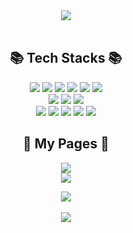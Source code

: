 <div align=center>

<img src="https://capsule-render.vercel.app/api?type=cylinder&color=auto&height=100&section=header&text=Hyojeong's&nbsp;GitHub&fontSize=50" />  
  
  <br>  
    <br>
  
  ## 📚 Tech Stacks 📚  

<img src="https://img.shields.io/badge/Python-3776AB?style=for-the-badge&logo=Python&logoColor=white">
<img src="https://img.shields.io/badge/hadoop-66CCFF?style=for-the-badge&logo=apachehadoop&logoColor=black">
<img src="https://img.shields.io/badge/oracle-F80000?style=for-the-badge&logo=oracle&logoColor=white">
<img src="https://img.shields.io/badge/spark-E25A1C?style=for-the-badge&logo=apachespark&logoColor=white">
<img src="https://img.shields.io/badge/airflow-017CEE?style=for-the-badge&logo=apacheairflow&logoColor=white">
<img src="https://img.shields.io/badge/kafka-231F20?style=for-the-badge&logo=apachekafka&logoColor=white">  
<br>  
    
<img src="https://img.shields.io/badge/cloudflare-F38020?style=for-the-badge&logo=cloudflare&logoColor=white">
<img src="https://img.shields.io/badge/django-092E20?style=for-the-badge&logo=django&logoColor=white">
<img src="https://img.shields.io/badge/bootstrap-7952B3?style=for-the-badge&logo=bootstrap&logoColor=white">  
<br>  
<img src="https://img.shields.io/badge/trello-0052CC?style=for-the-badge&logo=trello&logoColor=white">
<img src="https://img.shields.io/badge/slack-4A154B?style=for-the-badge&logo=slack&logoColor=white">
<img src="https://img.shields.io/badge/docker-2496ED?style=for-the-badge&logo=docker&logoColor=white">
<img src="https://img.shields.io/badge/git-F05032?style=for-the-badge&logo=git&logoColor=white">
<img src="https://img.shields.io/badge/github-black?style=for-the-badge&logo=github&logoColor=white">  

<br>   

## 🎈 My Pages 🎈

[<img src="https://img.shields.io/badge/Tstory-ffd500?style=for-the-badge">](https://hhongpizzz.tistory.com/)  
[<img src="https://img.shields.io/badge/Notion-000000?style=for-the-badge&logo=Notion&logoColor=white">](https://tasty-visitor-52e.notion.site/Data-Engineer-Hong-Hyojeong-22f717b7625348c8bf7b10df2f2b2a19)
<br>  



<img src="https://github-readme-stats.vercel.app/api/top-langs/?username=hhongpiz&layout=compact"><br><br>
<img src="https://github-readme-stats.vercel.app/api?username=hhongpiz&show_icons=true">

<!--
**hhongpiz/hhongpiz** is a ✨ _special_ ✨ repository because its `README.md` (this file) appears on your GitHub profile.

Here are some ideas to get you started:

- 🔭 I’m currently working on ...
- 🌱 I’m currently learning ...
- 👯 I’m looking to collaborate on ...
- 🤔 I’m looking for help with ...
- 💬 Ask me about ...
- 📫 How to reach me: ...
- 😄 Pronouns: ...
- ⚡ Fun fact: ...
--!>
</div>
